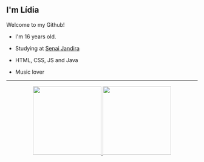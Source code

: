 
## I'm Lídia 

Welcome to my Github!
- I'm 16 years old.

-  Studying at <a href="https://jandira.sp.senai.br" target="_blank">Senai Jandira</a>

-  HTML, CSS, JS and Java

-  Music lover

<div align="center"><hr>
  <a href="https://github.com/lidiagaldino">
  <img height="180em" src="https://github-readme-stats.vercel.app/api?username=lidiagaldino&theme=vision-friendly-dark"/>
  <img height="180em" src="https://github-readme-stats.vercel.app/api/top-langs/?username=lidiagaldino&layout=compact&theme=vision-friendly-dark"/>
</div>
